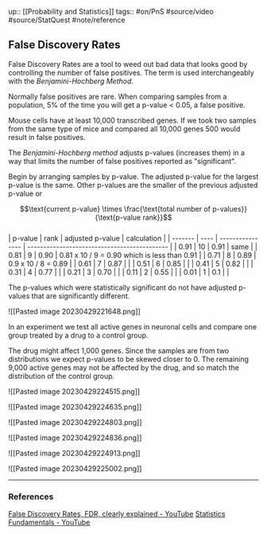 up:: [[Probability and Statistics]]
tags:: #on/PnS #source/video #source/StatQuest #note/reference 

## False Discovery Rates

False Discovery Rates are a tool to weed out bad data that looks good by controlling the number of false positives. The term is used interchangeably with the _Benjamini-Hochberg Method_.

Normally false positives are rare. When comparing samples from a population, 5% of the time you will get a p-value < 0.05, a false positive.

Mouse cells have at least 10,000 transcribed genes. If we took two samples from the same type of mice and compared all 10,000 genes 500 would result in false positives.

The _Benjamini-Hochberg method_ adjusts p-values (increases them) in a way that limits the number of false positives reported as "significant".

Begin by arranging samples by p-value. The adjusted p-value for the largest p-value is the same. Other p-values are the smaller of the previous adjusted p-value or 

$$\text{current p-value} \times \frac{\text{total number of p-values}}{\text{p-value rank}}$$  
| p-value | rank | adjusted p-value | calculation                                  |
| ------- | ---- | ---------------- | -------------------------------------------- |
| 0.91    | 10   | 0.91             | same                                         |
| 0.81    | 9    | 0.90             | 0.81 x 10 / 9 = 0.90 which is less than 0.91 |
| 0.71    | 8    | 0.89             | 0.9 x 10 / 8 =  0.89                         |
| 0.61    | 7    | 0.87             |                                              |
| 0.51    | 6    | 0.85             |                                              |
| 0.41    | 5    | 0.82             |                                              |
| 0.31    | 4    | 0.77             |                                              |
| 0.21    | 3    | 0.70             |                                              |
| 0.11    | 2    | 0.55             |                                              |
| 0.01    | 1    | 0.1              |                                              |

The p-values which were statistically significant do not have adjusted p-values that are significantly different.


![[Pasted image 20230429221648.png]]

In an experiment we test all active genes in neuronal cells and compare one group treated by a drug to a control group.

The drug might affect 1,000 genes. Since the samples are from two distributions we expect p-values to be skewed closer to 0. The remaining 9,000 active genes may not be affected by the drug, and so match the distribution of the control group.

![[Pasted image 20230429224515.png]]

![[Pasted image 20230429224635.png]]

![[Pasted image 20230429224803.png]]

![[Pasted image 20230429224836.png]]

![[Pasted image 20230429224913.png]]

![[Pasted image 20230429225002.png]]


---

### References

[False Discovery Rates, FDR, clearly explained - YouTube](https://www.youtube.com/watch?v=K8LQSvtjcEo)
[Statistics Fundamentals - YouTube](https://www.youtube.com/playlist?list=PLblh5JKOoLUK0FLuzwntyYI10UQFUhsY9)